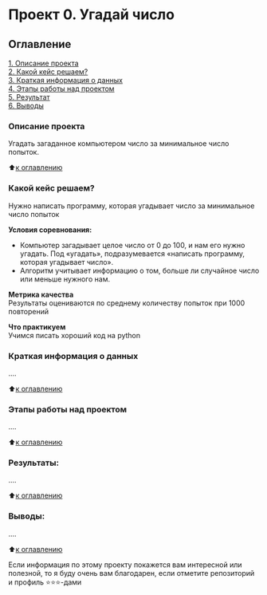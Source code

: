 # Проект 0. Угадай число

## Оглавление  
[1. Описание проекта](https://github.com/LightmenNIK/Module_8#описание-проекта)  
[2. Какой кейс решаем?](https://github.com/LightmenNIK/Module_8/tree/main#какой-кейс-решаем)  
[3. Краткая информация о данных](https://github.com/LightmenNIK/Module_8/tree/main#краткая-информация-о-данных)  
[4. Этапы работы над проектом](https://github.com/LightmenNIK/Module_8/tree/main#этапы-работы-над-проектом)  
[5. Результат](https://github.com/LightmenNIK/Module_8/tree/main#результаты)    
[6. Выводы](https://github.com/LightmenNIK/Module_8/tree/main#выводы) 

### Описание проекта    
Угадать загаданное компьютером число за минимальное число попыток.

:arrow_up:[к оглавлению](_)


### Какой кейс решаем?    
Нужно написать программу, которая угадывает число за минимальное число попыток

**Условия соревнования:**  
- Компьютер загадывает целое число от 0 до 100, и нам его нужно угадать. Под «угадать», подразумевается «написать программу, которая угадывает число».
- Алгоритм учитывает информацию о том, больше ли случайное число или меньше нужного нам.

**Метрика качества**     
Результаты оцениваются по среднему количеству попыток при 1000 повторений

**Что практикуем**     
Учимся писать хороший код на python


### Краткая информация о данных
....
  
:arrow_up:[к оглавлению](.README.md#Оглавление)


### Этапы работы над проектом  
....

:arrow_up:[к оглавлению](.README.md#Оглавление)


### Результаты:  
....

:arrow_up:[к оглавлению](.README.md#Оглавление)


### Выводы:  
....

:arrow_up:[к оглавлению](.README.md#Оглавление)


Если информация по этому проекту покажется вам интересной или полезной, то я буду очень вам благодарен, если отметите репозиторий и профиль ⭐️⭐️⭐️-дами